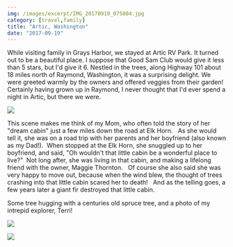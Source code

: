 ```yaml
---
img: /images/excerpt/IMG_20170919_075804.jpg
category: [travel,family]
title: "Artic, Washington"
date: "2017-09-19"
---
```


While visiting family in Grays Harbor, we stayed at Artic RV Park. It turned out to be a beautiful place. I suppose that Good Sam Club would give it less than 5 stars, but I'd give it 6. Nestled in the trees, along Highway 101 about 18 miles north of Raymond, Washington, it was a surprising delight. We were greeted warmly by the owners and offered veggies from their garden! Certainly having grown up in Raymond, I never thought that I'd ever spend a night in Artic, but there we were.

[![](/images/IMG_20170919_075804.jpg)](http://blog.duanemcguire.com/wp-content/uploads/2017/09/IMG_20170919_075804.jpg)

This scene makes me think of my Mom, who often told the story of her "dream cabin" just a few miles down the road at Elk Horn.   As she would tell it, she was on a road trip with her parents and her boyfriend (also known as my Dad!).  When stopped at the Elk Horn, she snuggled up to her boyfriend, and said, "Oh wouldn't that little cabin be a wonderful place to live?"  Not long after, she was living in that cabin, and making a lifelong friend with the owner, Maggie Thornton.   Of course she also said she was very happy to move out, because when the wind blew, the thought of trees crashing into that little cabin scared her to death!   And as the telling goes, a few years later a giant fir destroyed that little cabin.

Some tree hugging with a centuries old spruce tree, and a photo of my intrepid explorer, Terri!

[![](/images/IMG_20170919_081722.jpg)](http://blog.duanemcguire.com/wp-content/uploads/2017/09/IMG_20170919_081722.jpg)

[![](/images/IMG_20170919_080010.jpg)](http://blog.duanemcguire.com/wp-content/uploads/2017/09/IMG_20170919_080010.jpg)
